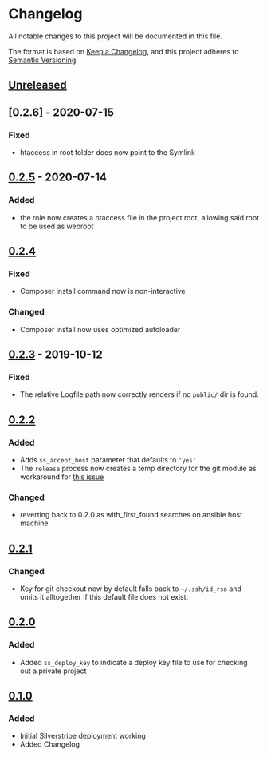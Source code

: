 # Changelog
All notable changes to this project will be documented in this file.

The format is based on [Keep a Changelog](https://keepachangelog.com/en/1.0.0/),
and this project adheres to [Semantic Versioning](https://semver.org/spec/v2.0.0.html).

## [Unreleased]

## [0.2.6] - 2020-07-15
### Fixed
* htaccess in root folder does now point to the Symlink

## [0.2.5] - 2020-07-14
### Added
* the role now creates a htaccess file in the project root, allowing said root to be used as webroot

## [0.2.4]
### Fixed
* Composer install command now is non-interactive
### Changed
* Composer install now uses optimized autoloader

## [0.2.3] - 2019-10-12
### Fixed
* The relative Logfile path now correctly renders if no `public/` dir is found.

## [0.2.2]
### Added
* Adds `ss_accept_host` parameter that defaults to `'yes'`
* The `release` process now creates a temp directory for the git module as workaround for [this issue](https://github.com/ansible/ansible/issues/30064)
### Changed
* reverting back to 0.2.0 as with_first_found searches on ansible host machine

## [0.2.1]
### Changed
* Key for git checkout now by default falls back to `~/.ssh/id_rsa` and omits it alltogether if this default file does not exist.

## [0.2.0]
### Added
* Added `ss_deploy_key` to indicate a deploy key file to use for checking out a private project

## [0.1.0]
### Added
* Initial Silverstripe deployment working
* Added Changelog


[Unreleased]: https://git.syntro.ch/services/silverstripe/ansible.silverstripe/compare/0.2.6...develop
[0.2.5]: https://git.syntro.ch/services/silverstripe/ansible.silverstripe/compare/v0.2.5...0.2.6
[0.2.5]: https://git.syntro.ch/services/silverstripe/ansible.silverstripe/compare/v0.2.4...0.2.5
[0.2.4]: https://git.syntro.ch/services/silverstripe/ansible.silverstripe/compare/v0.2.3...v0.2.4
[0.2.3]: https://git.syntro.ch/services/silverstripe/ansible.silverstripe/compare/v0.2.2...v0.2.3
[0.2.2]: https://git.syntro.ch/services/silverstripe/ansible.silverstripe/compare/v0.2.1...v0.2.2
[0.2.1]: https://git.syntro.ch/services/silverstripe/ansible.silverstripe/compare/v0.2.0...v0.2.1
[0.2.0]: https://git.syntro.ch/services/silverstripe/ansible.silverstripe/compare/v0.1.0...v0.2.0
[0.1.0]: https://git.syntro.ch/services/silverstripe/ansible.silverstripe/tags/v0.1.0
